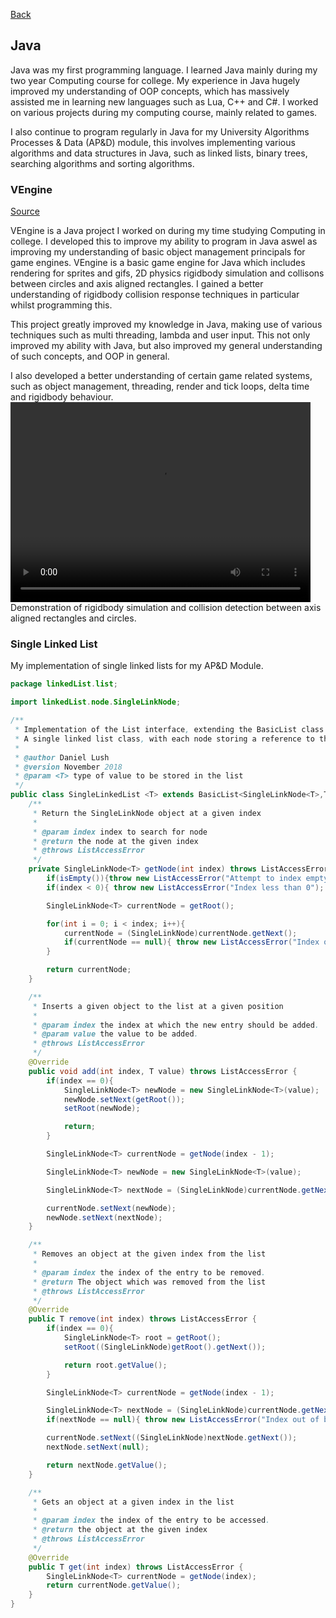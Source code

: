 [Back](https://dhog10.github.io/portfolio/)

## Java
Java was my first programming language. I learned Java mainly during my two year Computing course for college. My experience in Java hugely improved my understanding of OOP concepts, which has massively assisted me in learning new languages such as Lua, C++ and C#. I worked on various projects during my computing course, mainly related to games.

I also continue to program regularly in Java for my University Algorithms Processes & Data (AP&D) module, this involves implementing various algorithms and data structures in Java, such as linked lists, binary trees, searching algorithms and sorting algorithms.

### VEngine
[Source](https://github.com/dhog10/VEngine)

VEngine is a Java project I worked on during my time studying Computing in college. I developed this to improve my ability to program in Java aswel as improving my understanding of basic object management principals for game engines. VEngine is a basic game engine for Java which includes rendering for sprites and gifs, 2D physics rigidbody simulation and collisons between circles and axis aligned rectangles. I gained a better understanding of rigidbody collision response techniques in particular whilst programming this.

This project greatly improved my knowledge in Java, making use of various techniques such as multi threading, lambda and user input. This not only improved my ability with Java, but also improved my general understanding of such concepts, and OOP in general.

I also developed a better understanding of certain game related systems, such as object management, threading, render and tick loops, delta time and rigidbody behaviour.
<video width="480" height="320" controls="controls">
  <source src="images/vengine.mp4" type="video/mp4">
</video>
Demonstration of rigidbody simulation and collision detection between axis aligned rectangles and circles.

### Single Linked List
My implementation of single linked lists for my AP&D Module.

```Java
package linkedList.list;

import linkedList.node.SingleLinkNode;

/**
 * Implementation of the List interface, extending the BasicList class
 * A single linked list class, with each node storing a reference to the next node in the list
 *
 * @author Daniel Lush
 * @version November 2018
 * @param <T> type of value to be stored in the list
 */
public class SingleLinkedList <T> extends BasicList<SingleLinkNode<T>,T> implements List<T> {
    /**
     * Return the SingleLinkNode object at a given index
     *
     * @param index index to search for node
     * @return the node at the given index
     * @throws ListAccessError
     */
    private SingleLinkNode<T> getNode(int index) throws ListAccessError{
        if(isEmpty()){throw new ListAccessError("Attempt to index empty list"); }
        if(index < 0){ throw new ListAccessError("Index less than 0"); }

        SingleLinkNode<T> currentNode = getRoot();

        for(int i = 0; i < index; i++){
            currentNode = (SingleLinkNode)currentNode.getNext();
            if(currentNode == null){ throw new ListAccessError("Index out of bounds"); }
        }

        return currentNode;
    }

    /**
     * Inserts a given object to the list at a given position
     *
     * @param index the index at which the new entry should be added.
     * @param value the value to be added.
     * @throws ListAccessError
     */
    @Override
    public void add(int index, T value) throws ListAccessError {
        if(index == 0){
            SingleLinkNode<T> newNode = new SingleLinkNode<T>(value);
            newNode.setNext(getRoot());
            setRoot(newNode);

            return;
        }

        SingleLinkNode<T> currentNode = getNode(index - 1);

        SingleLinkNode<T> newNode = new SingleLinkNode<T>(value);

        SingleLinkNode<T> nextNode = (SingleLinkNode)currentNode.getNext();

        currentNode.setNext(newNode);
        newNode.setNext(nextNode);
    }

    /**
     * Removes an object at the given index from the list
     *
     * @param index the index of the entry to be removed.
     * @return The object which was removed from the list
     * @throws ListAccessError
     */
    @Override
    public T remove(int index) throws ListAccessError {
        if(index == 0){
            SingleLinkNode<T> root = getRoot();
            setRoot((SingleLinkNode)getRoot().getNext());

            return root.getValue();
        }

        SingleLinkNode<T> currentNode = getNode(index - 1);

        SingleLinkNode<T> nextNode = (SingleLinkNode)currentNode.getNext();
        if(nextNode == null){ throw new ListAccessError("Index out of bounds"); }

        currentNode.setNext((SingleLinkNode)nextNode.getNext());
        nextNode.setNext(null);

        return nextNode.getValue();
    }

    /**
     * Gets an object at a given index in the list
     *
     * @param index the index of the entry to be accessed.
     * @return the object at the given index
     * @throws ListAccessError
     */
    @Override
    public T get(int index) throws ListAccessError {
        SingleLinkNode<T> currentNode = getNode(index);
        return currentNode.getValue();
    }
}
```

